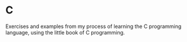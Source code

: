 # C
 Exercises and examples from my process of learning the C programming language, using the little book of C programming.
